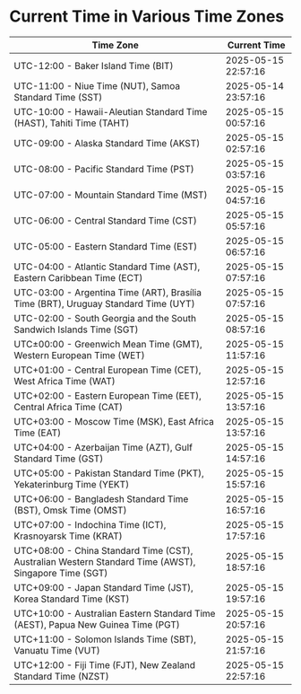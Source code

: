 # Current Time in Various Time Zones

| Time Zone | Current Time |
|-----------|--------------|
| UTC-12:00 - Baker Island Time (BIT) | 2025-05-15 22:57:16 |
| UTC-11:00 - Niue Time (NUT), Samoa Standard Time (SST) | 2025-05-14 23:57:16 |
| UTC-10:00 - Hawaii-Aleutian Standard Time (HAST), Tahiti Time (TAHT) | 2025-05-15 00:57:16 |
| UTC-09:00 - Alaska Standard Time (AKST) | 2025-05-15 02:57:16 |
| UTC-08:00 - Pacific Standard Time (PST) | 2025-05-15 03:57:16 |
| UTC-07:00 - Mountain Standard Time (MST) | 2025-05-15 04:57:16 |
| UTC-06:00 - Central Standard Time (CST) | 2025-05-15 05:57:16 |
| UTC-05:00 - Eastern Standard Time (EST) | 2025-05-15 06:57:16 |
| UTC-04:00 - Atlantic Standard Time (AST), Eastern Caribbean Time (ECT) | 2025-05-15 07:57:16 |
| UTC-03:00 - Argentina Time (ART), Brasília Time (BRT), Uruguay Standard Time (UYT) | 2025-05-15 07:57:16 |
| UTC-02:00 - South Georgia and the South Sandwich Islands Time (SGT) | 2025-05-15 08:57:16 |
| UTC±00:00 - Greenwich Mean Time (GMT), Western European Time (WET) | 2025-05-15 11:57:16 |
| UTC+01:00 - Central European Time (CET), West Africa Time (WAT) | 2025-05-15 12:57:16 |
| UTC+02:00 - Eastern European Time (EET), Central Africa Time (CAT) | 2025-05-15 13:57:16 |
| UTC+03:00 - Moscow Time (MSK), East Africa Time (EAT) | 2025-05-15 13:57:16 |
| UTC+04:00 - Azerbaijan Time (AZT), Gulf Standard Time (GST) | 2025-05-15 14:57:16 |
| UTC+05:00 - Pakistan Standard Time (PKT), Yekaterinburg Time (YEKT) | 2025-05-15 15:57:16 |
| UTC+06:00 - Bangladesh Standard Time (BST), Omsk Time (OMST) | 2025-05-15 16:57:16 |
| UTC+07:00 - Indochina Time (ICT), Krasnoyarsk Time (KRAT) | 2025-05-15 17:57:16 |
| UTC+08:00 - China Standard Time (CST), Australian Western Standard Time (AWST), Singapore Time (SGT) | 2025-05-15 18:57:16 |
| UTC+09:00 - Japan Standard Time (JST), Korea Standard Time (KST) | 2025-05-15 19:57:16 |
| UTC+10:00 - Australian Eastern Standard Time (AEST), Papua New Guinea Time (PGT) | 2025-05-15 20:57:16 |
| UTC+11:00 - Solomon Islands Time (SBT), Vanuatu Time (VUT) | 2025-05-15 21:57:16 |
| UTC+12:00 - Fiji Time (FJT), New Zealand Standard Time (NZST) | 2025-05-15 22:57:16 |
